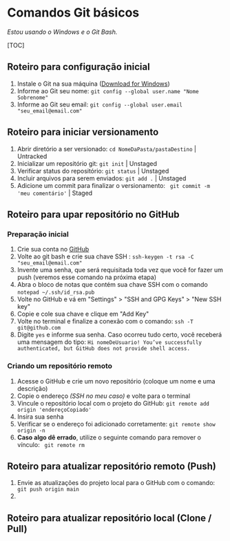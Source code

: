 # Comandos Git básicos

_Estou usando o Windows e o Git Bash._

[TOC]

## Roteiro para configuração inicial

1. Instale o Git na sua máquina ([Download for Windows](http://git-scm.com))
2. Informe ao Git seu nome: `git config --global user.name "Nome Sobrenome"`
3. Informe ao Git seu email: `git config --global user.email "seu_email@email.com"`

## Roteiro para iniciar versionamento

1. Abrir diretório a ser versionado: `cd NomeDaPasta/pastaDestino`  |  Untracked
2. Inicializar um repositório git: `git init`  |  Unstaged
3. Verificar status do repositório: `git status` |  Unstaged
4. Incluir arquivos para serem enviados: `git add .` |  Unstaged
5. Adicione um commit para finalizar o versionamento: ` git commit -m 'meu comentário'` | Staged

## Roteiro para upar repositório no GitHub

### Preparação inicial

1. Crie sua conta no [GitHub]( https://github.com/) 
2. Volte ao git bash e crie sua chave SSH : `ssh-keygen -t rsa -C "seu_email@email.com"`
3. Invente uma senha, que será requisitada toda vez que você for fazer um push (veremos esse comando na próxima etapa)
4. Abra o bloco de notas que contém sua chave SSH com o comando `notepad ~/.ssh/id_rsa.pub`
5. Volte no GitHub e vá em "Settings" > "SSH and GPG Keys" > "New SSH key"
6. Copie e cole sua chave e clique em "Add Key"
7. Volte no terminal e finalize a conexão com o comando: `ssh -T git@github.com`
8. Digite `yes` e informe sua senha. Caso ocorreu tudo certo, você receberá uma mensagem do tipo: `Hi nomeDeUsuario! You’ve successfully authenticated, but GitHub does not provide shell access.`

### Criando um repositório remoto

1. Acesse o GitHub e crie um novo repositório (coloque um nome e uma descrição)
2. Copie o endereço _(SSH no meu caso)_ e volte para o terminal
3. Vincule o repositório local com o projeto do GitHub: `git remote add origin 'endereçoCopiado'`
4. Insira sua senha
5. Verificar se o endereço foi adicionado corretamente: `git remote show origin -n`
6. **Caso algo dê errado**, utilize o seguinte comando para remover o vínculo: ` git remote rm`

## Roteiro para atualizar repositório remoto (Push)

1. Envie as atualizações do projeto local para o GitHub com o comando: ` git push origin main`
2. 

## Roteiro para atualizar repositório local (Clone / Pull)




